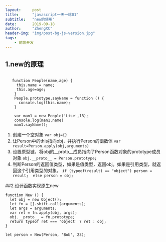 ```yaml
---
layout:     post
title:      "javascript一天一练01"
subtitle:   "new的使用"
date:       2019-09-18
author:     "ZhengXC"
header-img: "img/post-bg-js-version.jpg"
tags:
    - 前端开发
---
```


## 1.new的原理

```

   function People(name,age) {
     this.name = name;
     this.age=age;
    }
    People.prototype.sayName = function () {
      console.log(this.name);
    }
 
    var man1 = new People('Lise',18);
    console.log(man1.name)
    man1.sayName();
```

1. 创建一个空对象
`var obj={}`
2. 让Person中的this指向obj，并执行Person的函数体
`var result=Person.apply(obj,arguments)`
3. 设置原型链，将obj的__proto__成员指向了Person函数对象的prototype成员对象
`obj.__proto__ = Person.prototype;`
4. 判断Person的返回值类型，如果是值类型，返回obj。如果是引用类型，就返回这个引用类型的对象。
`
if (typeof(result) == "object")
    person = result; 
else
    person = obj;
`


##2.设计函数实现原生new
```
function New () {
  let obj = new Object();
  let fn = [].shift.call(arguments);
  let args = arguments;
  var ret = fn.apply(obj, args);
  obj.__proto__ = fn.prototype;
  return typeof ret === 'object' ? ret : obj;
}

let person = New(Person, 'Bob', 23);
```